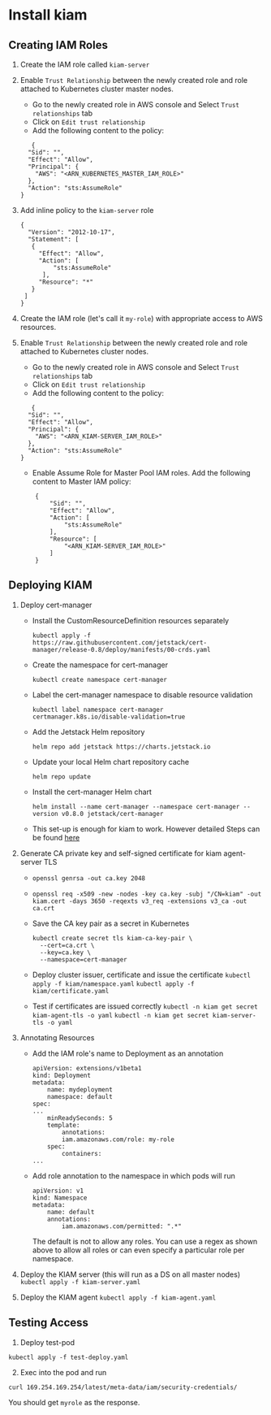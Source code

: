# Install kiam

## Creating IAM Roles

1. Create the IAM role called `kiam-server`

2. Enable `Trust Relationship` between the newly created role and role attached to Kubernetes cluster master nodes. 
	- Go to the newly created role in AWS console and Select `Trust relationships` tab
	- Click on `Edit trust relationship`
	- Add the following content to the policy:
	```
	   {
      "Sid": "",
      "Effect": "Allow",
      "Principal": {
        "AWS": "<ARN_KUBERNETES_MASTER_IAM_ROLE>"
      },
      "Action": "sts:AssumeRole"
    }
	```

3. Add inline policy to the `kiam-server` role
   ```
   {
  	 "Version": "2012-10-17",
     "Statement": [
      {
        "Effect": "Allow",
        "Action": [
        	"sts:AssumeRole"
      	 ],
      	"Resource": "*"
      }
  	]
   }
   ```

4. Create the IAM role (let's call it `my-role`) with appropriate access to AWS resources. 

5. Enable `Trust Relationship` between the newly created role and role attached to Kubernetes cluster nodes. 
	- Go to the newly created role in AWS console and Select `Trust relationships` tab
	- Click on `Edit trust relationship`
	- Add the following content to the policy:
	```
	   {
      "Sid": "",
      "Effect": "Allow",
      "Principal": {
        "AWS": "<ARN_KIAM-SERVER_IAM_ROLE>"
      },
      "Action": "sts:AssumeRole"
    }
	``` 
	- Enable Assume Role for Master Pool IAM roles. Add the following content to Master IAM policy:
	```
		{
            "Sid": "",
            "Effect": "Allow",
            "Action": [
                "sts:AssumeRole"
            ],
            "Resource": [
                "<ARN_KIAM-SERVER_IAM_ROLE>"
            ]
        }
	```


## Deploying KIAM

1. Deploy cert-manager
	- Install the CustomResourceDefinition resources separately

		`kubectl apply -f https://raw.githubusercontent.com/jetstack/cert-manager/release-0.8/deploy/manifests/00-crds.yaml`
	- Create the namespace for cert-manager

		`kubectl create namespace cert-manager`
	- Label the cert-manager namespace to disable resource validation

		`kubectl label namespace cert-manager certmanager.k8s.io/disable-validation=true`
	- Add the Jetstack Helm repository

		`helm repo add jetstack https://charts.jetstack.io`
	- Update your local Helm chart repository cache

		`helm repo update`
	- Install the cert-manager Helm chart
	
		`helm install --name cert-manager --namespace cert-manager --version v0.8.0 jetstack/cert-manager`
    - This set-up is enough for kiam to work. However detailed Steps can be found [here](https://cert-manager.readthedocs.io/en/latest/getting-started/install/kubernetes.html#steps)

2. Generate CA private key and self-signed certificate for kiam agent-server TLS
	- `openssl genrsa -out ca.key 2048`
	- `openssl req -x509 -new -nodes -key ca.key -subj "/CN=kiam" -out kiam.cert -days 3650 -reqexts v3_req -extensions v3_ca -out ca.crt`
	- Save the CA key pair as a secret in Kubernetes
	    ```
	    kubectl create secret tls kiam-ca-key-pair \
   		  --cert=ca.crt \
   		  --key=ca.key \
   		  --namespace=cert-manager
	    ```
	- Deploy cluster issuer, certificate and issue the certificate
	    `kubectl apply -f kiam/namespace.yaml`
	    `kubectl apply -f kiam/certificate.yaml`

	- Test if certificates are issued correctly
	    `kubectl -n kiam get secret kiam-agent-tls -o yaml`
	    `kubectl -n kiam get secret kiam-server-tls -o yaml`

3.  Annotating Resources
	- Add the IAM role's name to Deployment as an annotation
	  	```
	  	apiVersion: extensions/v1beta1
	  	kind: Deployment
	  	metadata:
	    	name: mydeployment
	    	namespace: default
	  	spec:
	  	...
	    	minReadySeconds: 5
	    	template:
	        	annotations:
	          	iam.amazonaws.com/role: my-role
	      	spec:
	        	containers:
	  	... 
	  	```
	- Add role annotation to the namespace in which pods will run
	  	```
	  	apiVersion: v1
		kind: Namespace
		metadata:
  			name: default
  			annotations:
    			iam.amazonaws.com/permitted: ".*"
	  	```
	  	The default is not to allow any roles. You can use a regex as shown above to allow all roles or can even specify a particular role per namespace. 

4.  Deploy the KIAM server (this will run as a DS on all master nodes)
	`kubectl apply -f kiam-server.yaml`

5.  Deploy the KIAM agent
    `kubectl apply -f kiam-agent.yaml`

## Testing Access

1. Deploy test-pod
```
kubectl apply -f test-deploy.yaml
``` 

2. Exec into the pod and run 
```
curl 169.254.169.254/latest/meta-data/iam/security-credentials/
```
You should get `myrole` as the response. 





